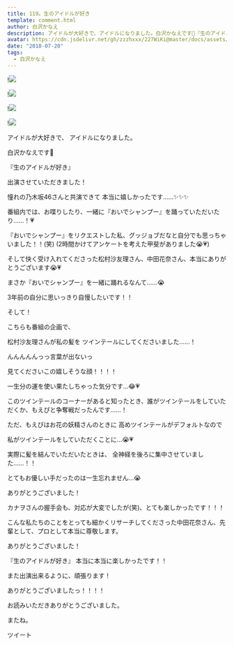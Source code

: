 ```yaml
---
title: 119。生のアイドルが好き
template: comment.html
author: 白沢かなえ
description: アイドルが大好きで、アイドルになりました。白沢かなえです🌷『生のアイドルが好き』出演させていただきました！...
avatar: https://cdn.jsdelivr.net/gh/zzzhxxx/227WiKi@master/docs/assets/photo/avatar/kanae.jpg
date: "2018-07-20"
tags:
  - 白沢かなえ
---
```


!![](https://cdn.jsdelivr.net/gh/227WiKi/227WiKi-image@master/blog-image/kanae-2018-07-20_1.jpg)

!![](https://cdn.jsdelivr.net/gh/227WiKi/227WiKi-image@master/blog-image/kanae-2018-07-20_2.jpg)

!![](https://cdn.jsdelivr.net/gh/227WiKi/227WiKi-image@master/blog-image/kanae-2018-07-20_3.jpg)

!![](https://cdn.jsdelivr.net/gh/227WiKi/227WiKi-image@master/blog-image/kanae-2018-07-20_4.jpg)











アイドルが大好きで、
アイドルになりました。



白沢かなえです🌷



















『生のアイドルが好き』







出演させていただきました！




憧れの乃木坂46さんと共演できて
本当に嬉しかったです……✨✨✨








番組内では、お喋りしたり、一緒に『おいでシャンプー』を踊っていただいたり……！💗





『おいでシャンプー』をリクエストした私、グッジョブだなと自分でも思っちゃいました！！(笑)
(2時間かけてアンケートを考えた甲斐がありました😭💗)









そして快く受け入れてくださった松村沙友理さん、中田花奈さん、本当にありがとうございます😭💗





まさか『おいでシャンプー』を一緒に踊れるなんて……😭


3年前の自分に思いっきり自慢したいです！！






















そして！





こちらも番組の企画で、

松村沙友理さんが私の髪を
ツインテールにしてくださいました……！




んんんんんっっ言葉が出ないっ










見てくださいこの嬉しそうな顔！！！！













一生分の運を使い果たしちゃった気分です…😂💗













このツインテールのコーナーがあると知ったとき、誰がツインテールをしていただくか、もえぴと争奪戦だったんです……！






ただ、もえぴはお花の妖精さんのときに
高めツインテールがデフォルトなので




私がツインテールをしていただくことに…😭💗













実際に髪を結んでいただいたときは、
全神経を後ろに集中させていました……！！


とてもお優しい手だったのは一生忘れません…😭

ありがとうございました！













カナヲさんの握手会も、対応が大変でしたが(笑)、とても楽しかったです！！！




こんな私たちのことをとっても細かくリサーチしてくださった中田花奈さん、先輩として、プロとして本当に尊敬します。


ありがとうございました！

















『生のアイドルが好き』
本当に本当に楽しかったです！！



また出演出来るように、頑張ります！











ありがとうございましたっ！！！！













お読みいただきありがとうございました。



またね。


ツイート



